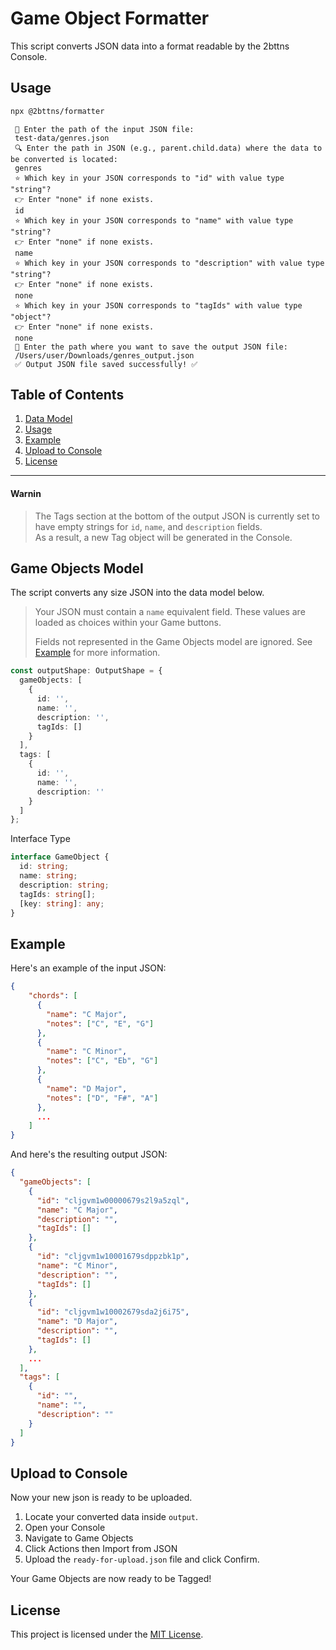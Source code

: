 # Game Object Formatter
This script converts JSON data into a format readable by the 2bttns Console.

## Usage 

   ```bash
   npx @2bttns/formatter
   ```

   ```
    📁 Enter the path of the input JSON file: 
    test-data/genres.json
    🔍 Enter the path in JSON (e.g., parent.child.data) where the data to be converted is located: 
    genres
    ⭐️ Which key in your JSON corresponds to "id" with value type "string"?
    👉 Enter "none" if none exists.
    id
    ⭐️ Which key in your JSON corresponds to "name" with value type "string"?
    👉 Enter "none" if none exists.
    name
    ⭐️ Which key in your JSON corresponds to "description" with value type "string"?
    👉 Enter "none" if none exists.
    none
    ⭐️ Which key in your JSON corresponds to "tagIds" with value type "object"?
    👉 Enter "none" if none exists.
    none
    📁 Enter the path where you want to save the output JSON file: 
    /Users/user/Downloads/genres_output.json
    ✅ Output JSON file saved successfully! ✅
   ```


## Table of Contents
1. [Data Model](#game-objects-model)
2. [Usage](#usage)
3. [Example](#example)
4. [Upload to Console](#upload-to-console)
5. [License](#license)


---


#### Warnin
> The Tags section at the bottom of the output JSON is currently set to have empty strings for `id`, `name`, and `description` fields. <br/> As a result, a new Tag object will be generated in the Console.


## Game Objects Model
The script converts any size JSON into the data model below. 

> Your JSON must contain a `name` equivalent field. These values are loaded as choices within your Game buttons.
>
> Fields not represented in the Game Objects model are ignored. See [Example](#example) for more information.

```typescript
const outputShape: OutputShape = {
  gameObjects: [
    {
      id: '',
      name: '',
      description: '',
      tagIds: []
    }
  ],
  tags: [
    {
      id: '',
      name: '',
      description: ''
    }
  ]
};
```

Interface Type
```typescript
interface GameObject {
  id: string;
  name: string;
  description: string;
  tagIds: string[];
  [key: string]: any;
}
```

## Example

Here's an example of the input JSON:

```json
{
    "chords": [
      {
        "name": "C Major",
        "notes": ["C", "E", "G"]
      },
      {
        "name": "C Minor",
        "notes": ["C", "Eb", "G"]
      },
      {
        "name": "D Major",
        "notes": ["D", "F#", "A"]
      },
      ...
    ]
}
```

And here's the resulting output JSON:

```json
{
  "gameObjects": [
    {
      "id": "cljgvm1w00000679s2l9a5zql",
      "name": "C Major",
      "description": "",
      "tagIds": []
    },
    {
      "id": "cljgvm1w10001679sdppzbk1p",
      "name": "C Minor",
      "description": "",
      "tagIds": []
    },
    {
      "id": "cljgvm1w10002679sda2j6i75",
      "name": "D Major",
      "description": "",
      "tagIds": []
    },
    ...
  ],
  "tags": [
    {
      "id": "",
      "name": "",
      "description": ""
    }
  ]
}
```

## Upload to Console

Now your new json is ready to be uploaded.

1. Locate your converted data inside `output`.
2. Open your Console
3. Navigate to Game Objects
4. Click Actions then Import from JSON
5. Upload the `ready-for-upload.json` file and click Confirm.

Your Game Objects are now ready to be Tagged!

## License

This project is licensed under the [MIT License](/MIT_LICENSE.txt).
